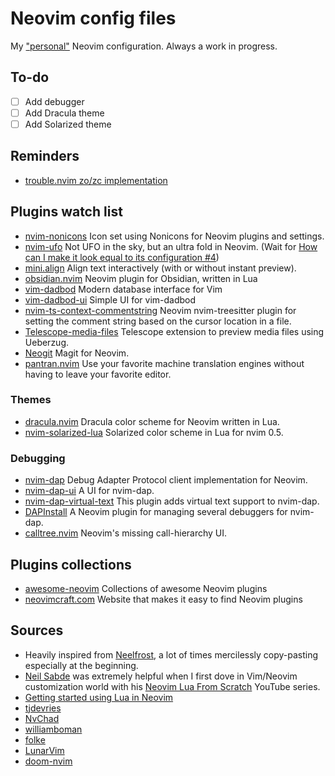 # Neovim config files
My ["personal"](#sources) Neovim configuration. Always a work in progress.

## To-do
- [ ] Add debugger
- [ ] Add Dracula theme
- [ ] Add Solarized theme

## Reminders
- [trouble.nvim zo/zc implementation](https://github.com/folke/trouble.nvim/pull/117)

## Plugins watch list
- [nvim-nonicons](https://github.com/yamatsum/nvim-nonicons) Icon set using
  Nonicons for Neovim plugins and settings.
- [nvim-ufo](https://github.com/kevinhwang91/nvim-ufo) Not UFO in the sky, but
  an ultra fold in Neovim. (Wait for [How can I make it look equal to its
  configuration #4](https://github.com/kevinhwang91/nvim-ufo/issues/4))
- [mini.align](https://github.com/echasnovski/mini.nvim#mini.align) Align text
  interactively (with or without instant preview).
- [obsidian.nvim](https://github.com/epwalsh/obsidian.nvim) Neovim plugin for
  Obsidian, written in Lua
- [vim-dadbod](https://github.com/tpope/vim-dadbod) Modern database interface
  for Vim
- [vim-dadbod-ui](https://github.com/kristijanhusak/vim-dadbod-ui) Simple UI for
  vim-dadbod
- [nvim-ts-context-commentstring](https://github.com/JoosepAlviste/nvim-ts-context-commentstring)
  Neovim nvim-treesitter plugin for setting the comment string based on the
  cursor location in a file.
- [Telescope-media-files](https://github.com/nvim-telescope/telescope-media-files.nvim)
  Telescope extension to preview media files using Ueberzug.
- [Neogit](https://github.com/TimUntersberger/neogit) Magit for Neovim.
- [pantran.nvim](https://github.com/potamides/pantran.nvim) Use your favorite
  machine translation engines without having to leave your favorite editor.

### Themes
- [dracula.nvim](https://github.com/Mofiqul/dracula.nvim) Dracula color scheme
  for Neovim written in Lua.
- [nvim-solarized-lua](https://github.com/ishan9299/nvim-solarized-lua)
  Solarized color scheme in Lua for nvim 0.5.

### Debugging
- [nvim-dap](https://github.com/mfussenegger/nvim-dap) Debug Adapter Protocol
  client implementation for Neovim.
- [nvim-dap-ui](https://github.com/rcarriga/nvim-dap-ui) A UI for nvim-dap.
- [nvim-dap-virtual-text](https://github.com/theHamsta/nvim-dap-virtual-text)
  This plugin adds virtual text support to nvim-dap.
- [DAPInstall](https://github.com/Pocco81/DAPInstall.nvim) A Neovim plugin for
  managing several debuggers for nvim-dap.
- [calltree.nvim](https://github.com/ldelossa/calltree.nvim) Neovim's missing
  call-hierarchy UI.

## Plugins collections
- [awesome-neovim](https://github.com/rockerBOO/awesome-neovim) Collections of
  awesome Neovim plugins
- [neovimcraft.com](https://neovimcraft.com/) Website that makes it easy to find
  Neovim plugins

## <a name="sources"></a>Sources
- Heavily inspired from [Neelfrost](https://github.com/Neelfrost/dotfiles), a
  lot of times mercilessly copy-pasting especially at the beginning.
- [Neil Sabde](https://github.com/VapourNvim/VapourNvim) was extremely helpful
  when I first dove in Vim/Neovim customization world with his [Neovim Lua From
  Scratch](https://www.youtube.com/playlist?list=PLPDVgSbOnt7LXQ8DTzu37UwCpA0elyD0V)
  YouTube series.
- [Getting started using Lua in
  Neovim](https://github.com/nanotee/nvim-lua-guide)
- [tjdevries](https://github.com/tjdevries/config_manager/tree/master/xdg_config/nvim)
- [NvChad](https://github.com/NvChad/NvChad)
- [williamboman](https://github.com/williamboman/nvim-config)
- [folke](https://github.com/folke/dot/tree/master/config/nvim)
- [LunarVim](https://github.com/LunarVim/LunarVim)
- [doom-nvim](https://github.com/NTBBloodbath/doom-nvim)
